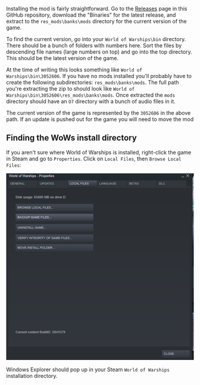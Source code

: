 Installing the mod is fairly straightforward. Go to the [Releases](https://github.com/landaire/O7/releases/) page in this GitHub repository, download the "Binaries" for the latest release, and extract to the `res_mods\banks\mods` directory for the current version of the game.

To find the current version, go into your `World of Warships\bin` directory. There should be a bunch of folders with numbers here. Sort the files by descending file names (large numbers on top) and go into the top directory. This should be the latest version of the game.

At the time of writing this looks something like `World of Warships\bin\3052606`. If you have no mods installed you'll probably have to create the following subdirectories: `res_mods\banks\mods`. The full path you're extracting the zip to should look like `World of Warships\bin\3052606\res_mods\banks\mods`. Once extracted the `mods` directory should have an `O7` directory with a bunch of audio files in it.

The current version of the game is represented by the `3052606` in the above path. If an update is pushed out for the game you will need to move the mod

## Finding the WoWs install directory

If you aren't sure where World of Warships is installed, right-click the game in Steam and go to `Properties`. Click on `Local Files`, then `Browse Local Files`:

![Steam Properties](img/wows_properties.png)

Windows Explorer should pop up in your Steam `World of Warships` installation directory.